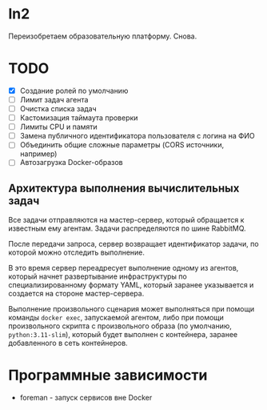 # ln2

Переизобретаем образовательную платформу. Снова.

# TODO
- [x] Создание ролей по умолчанию
- [ ] Лимит задач агента
- [ ] Очистка списка задач
- [ ] Кастомизация таймаута проверки
- [ ] Лимиты CPU и памяти
- [ ] Замена публичного идентификатора пользователя с логина на ФИО
- [ ] Объединить общие сложные параметры (CORS источники, например)
- [ ] Автозагрузка Docker-образов

## Архитектура выполнения вычислительных задач

Все задачи отправляются на мастер-сервер, который обращается к известным ему агентам. Задачи
распределяются по шине RabbitMQ.

После передачи запроса, сервер возвращает идентификатор задачи, по которой можно отследить выполнение.

В это время сервер переадресует выполнение одному из агентов, который начнет развертывание 
инфраструктуры по специализированному формату YAML, который заранее указывается и создается на стороне мастер-сервера.

Выполнение произвольного сценария может выполняться при помощи команды `docker exec`, запускаемой агентом, либо при помощи
произвольного скрипта с произвольного образа (по умолчанию, `python:3.11-slim`), который будет выполнен с контейнера, заранее
добавленного в сеть контейнеров.

# Программные зависимости

- foreman - запуск сервисов вне Docker
